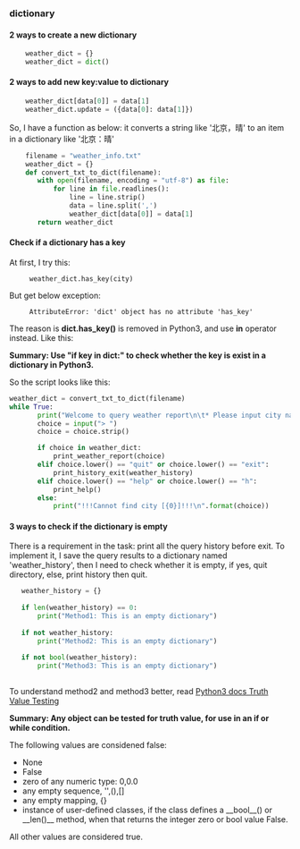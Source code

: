 ### dictionary

#### 2 ways to create a new dictionary
 
 ```python
     weather_dict = {}
     weather_dict = dict()
 ```
 
#### 2 ways to add new key:value to dictionary
 
 ```python
     weather_dict[data[0]] = data[1]
     weather_dict.update = ({data[0]: data[1]})
 ```
 
 So, I have a function as below: it converts a string like '北京，晴' to an item in a dictionary like '北京：晴'
 
 ```python
     filename = "weather_info.txt"
     weather_dict = {}
     def convert_txt_to_dict(filename):
        with open(filename, encoding = "utf-8") as file:
            for line in file.readlines():
                line = line.strip()
                data = line.split(',')
                weather_dict[data[0]] = data[1]
        return weather_dict
 ```
 
#### Check if a dictionary has a key
 
 At first, I try this:
 
         weather_dict.has_key(city)
 But get below exception:
 
         AttributeError: 'dict' object has no attribute 'has_key'    
 The reason is **dict.has_key()** is removed in Python3, and use **in** operator instead. Like this:
     
 **Summary: Use "if key in dict:" to check whether the key is exist in a dictionary in Python3.**
 
 So the script looks like this:
 ```python
 weather_dict = convert_txt_to_dict(filename)
 while True:
        print("Welcome to query weather report\n\t* Please input city name\n\t* To quit, input quit or exit")
        choice = input("> ")
        choice = choice.strip()   

        if choice in weather_dict:
            print_weather_report(choice)
        elif choice.lower() == "quit" or choice.lower() == "exit":
            print_history_exit(weather_history)
        elif choice.lower() == "help" or choice.lower() == "h":
            print_help()
        else:
            print("!!!Cannot find city [{0}]!!!\n".format(choice))
 ```

#### 3 ways to check if the dictionary is empty
 
 There is a requirement in the task: print all the query history before exit. To implement it, I save the query results to a dictionary named 'weather_history', then I need to check whether it is empty, if yes, quit directory, else, print history then quit.
 
 ```python
    weather_history = {}
    
    if len(weather_history) == 0:
        print("Method1: This is an empty dictionary")
    
    if not weather_history:
        print("Method2: This is an empty dictionary")
    
    if not bool(weather_history):
        print("Method3: This is an empty dictionary")
        
 ```
 To understand method2 and method3 better, read [Python3 docs Truth Value Testing](https://docs.python.org/3/library/stdtypes.html) 
 
 **Summary: Any object can be tested for truth value, for use in an if or while condition.** 

 The following values are considened false: 
 * None
 * False
 * zero of any numeric type: 0,0.0
 * any empty sequence, '',(),[]
 * any empty mapping, {}
 * instance of user-defined classes, if the class defines a \_\_bool\_\_() or \_\_len()\_\_ method, when that returns the integer zero or bool value False.
 
All other values are considered true.
 
 
